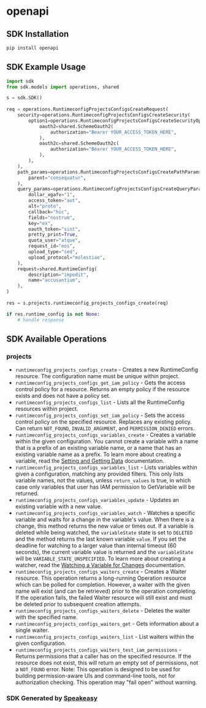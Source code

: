 # openapi

<!-- Start SDK Installation -->
## SDK Installation

```bash
pip install openapi
```
<!-- End SDK Installation -->

## SDK Example Usage
<!-- Start SDK Example Usage -->
```python
import sdk
from sdk.models import operations, shared

s = sdk.SDK()
    
req = operations.RuntimeconfigProjectsConfigsCreateRequest(
    security=operations.RuntimeconfigProjectsConfigsCreateSecurity(
        option1=operations.RuntimeconfigProjectsConfigsCreateSecurityOption1(
            oauth2=shared.SchemeOauth2(
                authorization="Bearer YOUR_ACCESS_TOKEN_HERE",
            ),
            oauth2c=shared.SchemeOauth2c(
                authorization="Bearer YOUR_ACCESS_TOKEN_HERE",
            ),
        ),
    ),
    path_params=operations.RuntimeconfigProjectsConfigsCreatePathParams(
        parent="consequatur",
    ),
    query_params=operations.RuntimeconfigProjectsConfigsCreateQueryParams(
        dollar_xgafv="1",
        access_token="aut",
        alt="proto",
        callback="hic",
        fields="nostrum",
        key="ex",
        oauth_token="sint",
        pretty_print=True,
        quota_user="atque",
        request_id="eos",
        upload_type="sed",
        upload_protocol="molestiae",
    ),
    request=shared.RuntimeConfig(
        description="impedit",
        name="accusantium",
    ),
)
    
res = s.projects.runtimeconfig_projects_configs_create(req)

if res.runtime_config is not None:
    # handle response
```
<!-- End SDK Example Usage -->

<!-- Start SDK Available Operations -->
## SDK Available Operations

### projects

* `runtimeconfig_projects_configs_create` - Creates a new RuntimeConfig resource. The configuration name must be unique within project.
* `runtimeconfig_projects_configs_get_iam_policy` - Gets the access control policy for a resource. Returns an empty policy if the resource exists and does not have a policy set.
* `runtimeconfig_projects_configs_list` - Lists all the RuntimeConfig resources within project.
* `runtimeconfig_projects_configs_set_iam_policy` - Sets the access control policy on the specified resource. Replaces any existing policy. Can return `NOT_FOUND`, `INVALID_ARGUMENT`, and `PERMISSION_DENIED` errors.
* `runtimeconfig_projects_configs_variables_create` - Creates a variable within the given configuration. You cannot create a variable with a name that is a prefix of an existing variable name, or a name that has an existing variable name as a prefix. To learn more about creating a variable, read the [Setting and Getting Data](/deployment-manager/runtime-configurator/set-and-get-variables) documentation.
* `runtimeconfig_projects_configs_variables_list` - Lists variables within given a configuration, matching any provided filters. This only lists variable names, not the values, unless `return_values` is true, in which case only variables that user has IAM permission to GetVariable will be returned.
* `runtimeconfig_projects_configs_variables_update` - Updates an existing variable with a new value.
* `runtimeconfig_projects_configs_variables_watch` - Watches a specific variable and waits for a change in the variable's value. When there is a change, this method returns the new value or times out. If a variable is deleted while being watched, the `variableState` state is set to `DELETED` and the method returns the last known variable `value`. If you set the deadline for watching to a larger value than internal timeout (60 seconds), the current variable value is returned and the `variableState` will be `VARIABLE_STATE_UNSPECIFIED`. To learn more about creating a watcher, read the [Watching a Variable for Changes](/deployment-manager/runtime-configurator/watching-a-variable) documentation.
* `runtimeconfig_projects_configs_waiters_create` - Creates a Waiter resource. This operation returns a long-running Operation resource which can be polled for completion. However, a waiter with the given name will exist (and can be retrieved) prior to the operation completing. If the operation fails, the failed Waiter resource will still exist and must be deleted prior to subsequent creation attempts.
* `runtimeconfig_projects_configs_waiters_delete` - Deletes the waiter with the specified name.
* `runtimeconfig_projects_configs_waiters_get` - Gets information about a single waiter.
* `runtimeconfig_projects_configs_waiters_list` - List waiters within the given configuration.
* `runtimeconfig_projects_configs_waiters_test_iam_permissions` - Returns permissions that a caller has on the specified resource. If the resource does not exist, this will return an empty set of permissions, not a `NOT_FOUND` error. Note: This operation is designed to be used for building permission-aware UIs and command-line tools, not for authorization checking. This operation may "fail open" without warning.

<!-- End SDK Available Operations -->

### SDK Generated by [Speakeasy](https://docs.speakeasyapi.dev/docs/using-speakeasy/client-sdks)
